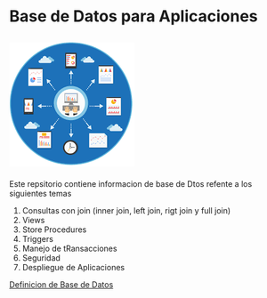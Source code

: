 # Base de Datos para Aplicaciones

![Imagen de Base de Datos](./img/imgbd.png)
---

Este repsitorio contiene informacion de base de Dtos refente a los siguientes temas 


1. Consultas con join (inner join, left join, rigt join y full join)
1. Views
1. Store Procedures
1. Triggers
1. Manejo de tRansacciones
1. Seguridad
1. Despliegue de Aplicaciones

[Definicion de Base de Datos](https://aws.amazon.com/es/what-is/database/)